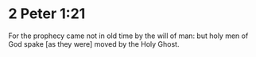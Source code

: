 # 2 Peter 1:21

For the prophecy came not in old time by the will of man: but holy men of God spake [as they were] moved by the Holy Ghost.